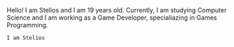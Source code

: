 Hello! I am Stelios and I am 19 years old. Currently, I am studying Computer Science and I am working as a Game Developer, specialiazing in Games Programming.

`` I am Stelios ``

